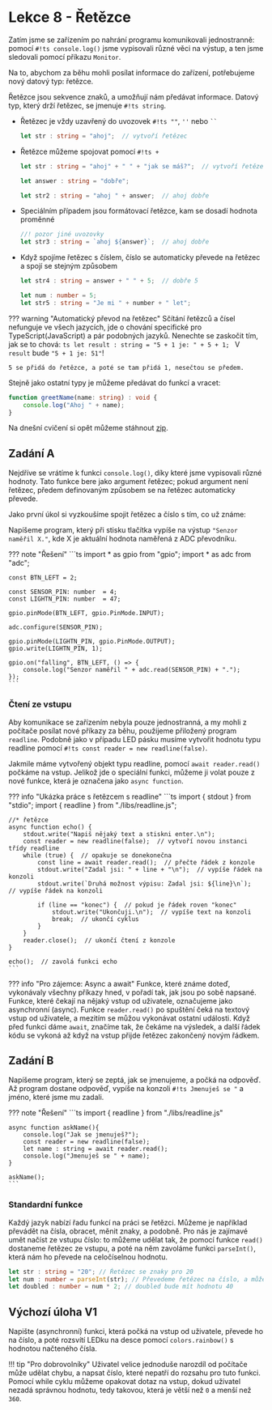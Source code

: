 # Lekce 8 - Řetězce

Zatím jsme se zařízením po nahrání programu komunikovali jednostranně: pomocí `#!ts console.log()` jsme vypisovali různé věci na výstup, a ten jsme sledovali pomocí příkazu `Monitor`.

Na to, abychom za běhu mohli posílat informace do zařízení, potřebujeme nový datový typ: řetězce.

Řetězce jsou sekvence znaků, a umožňují nám předávat informace.
Datový typ, který drží řetězec, se jmenuje `#!ts string`.

- Řetězec je vždy uzavřený do uvozovek `#!ts ""`, `''` nebo <code>``</code>
    ```ts
    let str : string = "ahoj";  // vytvoří řetězec
    ```
- Řetězce můžeme spojovat pomocí `#!ts +`
    ```ts
    let str : string = "ahoj" + " " + "jak se máš?";  // vytvoří řetězec "ahoj jak se máš?"

    let answer : string = "dobře";

    let str2 : string = "ahoj " + answer;  // ahoj dobře
    ```
- Speciálním případem jsou formátovací řetězce, kam se dosadí hodnota proměnné
    ```ts
    //! pozor jiné uvozovky
    let str3 : string = `ahoj ${answer}`;  // ahoj dobře
    ```
- Když spojíme řetězec s číslem, číslo se automaticky převede na řetězec a spojí se stejným způsobem
    ```ts
    let str4 : string = answer + " " + 5;  // dobře 5

    let num : number = 5;
    let str5 : string = "Je mi " + number + " let";
    ```

??? warning "Automatický převod na řetězec"
    Sčítání řetězců a čísel nefunguje ve všech jazycích, jde o chování specifické pro TypeScript(JavaScript) a pár podobných jazyků.
    Nenechte se zaskočit tím, jak se to chová:
    ```ts
    let result : string = "5 + 1 je: " + 5 + 1;
    ```
    V `result` bude `"5 + 1 je: 51"`!

    5 se přidá do řetězce, a poté se tam přidá 1, nesečtou se předem.


Stejně jako ostatní typy je můžeme předávat do funkcí a vracet:
```ts
function greetName(name: string) : void {
    console.log("Ahoj " + name);
}
```

Na dnešní cvičení si opět můžeme stáhnout [zip](./project8.zip).

## Zadání A

Nejdříve se vrátíme k funkci `console.log()`, díky které jsme vypisovali různé hodnoty.
Tato funkce bere jako argument řetězec; pokud argument není řetězec, předem definovaným způsobem se na řetězec automaticky převede.

Jako první úkol si vyzkoušíme spojit řetězec a číslo s tím, co už známe:

Napíšeme program, který při stisku tlačítka vypíše na výstup `"Senzor naměřil X."`, kde X je aktuální hodnota naměřená z ADC převodníku.

??? note "Řešení"
    ```ts
    import * as gpio from "gpio";
    import * as adc from "adc";

    const BTN_LEFT = 2;

    const SENSOR_PIN: number  = 4;
    const LIGHTN_PIN: number  = 47;

    gpio.pinMode(BTN_LEFT, gpio.PinMode.INPUT);

    adc.configure(SENSOR_PIN);

    gpio.pinMode(LIGHTN_PIN, gpio.PinMode.OUTPUT);
    gpio.write(LIGHTN_PIN, 1);

    gpio.on("falling", BTN_LEFT, () => {
        console.log("Senzor naměřil " + adc.read(SENSOR_PIN) + ".");
    });
    ```

### Čtení ze vstupu

Aby komunikace se zařízením nebyla pouze jednostranná, a my mohli z počítače posílat nové příkazy za běhu, použijeme přiložený program `readline`. Podobně jako v případu LED pásku musíme vytvořit hodnotu typu readline pomocí `#!ts const reader = new readline(false)`.

Jakmile máme vytvořený objekt typu readline, pomocí `await reader.read()` počkáme na vstup. Jelikož jde o speciální funkci, můžeme ji volat pouze z nové funkce, která je označena jako `async function`.

??? info "Ukázka práce s řetězcem s readline"
    ```ts
    import { stdout } from "stdio";
    import { readline } from "./libs/readline.js";

    //* řetězce
    async function echo() {
        stdout.write("Napiš nějaký text a stiskni enter.\n");
        const reader = new readline(false);  // vytvoří novou instanci třídy readline
        while (true) {  // opakuje se donekonečna
            const line = await reader.read();  // přečte řádek z konzole
            stdout.write("Zadal jsi: " + line + "\n");  // vypíše řádek na konzoli
            stdout.write(`Druhá možnost výpisu: Zadal jsi: ${line}\n`);  // vypíše řádek na konzoli

            if (line == "konec") {  // pokud je řádek roven "konec"
                stdout.write("Ukončuji.\n");  // vypíše text na konzoli
                break;  // ukončí cyklus
            }
        }
        reader.close();  // ukončí čtení z konzole
    }

    echo();  // zavolá funkci echo
    ```

??? info "Pro zájemce: Async a await"
    Funkce, které známe doteď, vykonávaly všechny příkazy hned, v pořadí tak, jak jsou po sobě napsané. Funkce, které čekají na nějaký vstup od uživatele, označujeme jako asynchronní (async). Funkce `reader.read()` po spuštění čeká na textový vstup od uživatele, a mezitím se můžou vykonávat ostatní události. Když před funkci dáme `await`, značíme tak, že čekáme na výsledek, a další řádek kódu se vykoná až když na vstup přijde řetězec zakončený novým řádkem.

## Zadání B

Napíšeme program, který se zeptá, jak se jmenujeme, a počká na odpověď. Až program dostane odpověď, vypíše na konzoli `#!ts Jmenuješ se "` a jméno, které jsme mu zadali.

??? note "Řešení"
    ```ts
    import { readline } from "./libs/readline.js"

    async function askName(){
        console.log("Jak se jmenuješ?");
        const reader = new readline(false);
        let name : string = await reader.read();
        console.log("Jmenuješ se " + name);
    }

    askName();
    ```

### Standardní funkce

Každý jazyk nabízí řadu funkcí na práci se řetězci. Můžeme je například převádět na čísla, obracet, měnit znaky, a podobně. Pro nás je zajímavé umět načíst ze vstupu číslo: to můžeme udělat tak, že pomocí funkce `read()` dostaneme řetězec ze vstupu, a poté na něm zavoláme funkci `parseInt()`, která nám ho převede na celočíselnou hodnotu.

```ts
let str : string = "20"; // Řetězec se znaky pro 20
let num : number = parseInt(str); // Převedeme řetězec na číslo, a můžeme s ním počítat
let doubled : number = num * 2; // doubled bude mít hodnotu 40
```

## Výchozí úloha V1

Napište (asynchronní) funkci, která počká na vstup od uživatele, převede ho na číslo, a poté rozsvítí LEDku na desce pomocí `colors.rainbow()` s hodnotou načteného čísla.

!!! tip "Pro dobrovolníky"
    Uživatel velice jednoduše narozdíl od počítače může udělat chybu, a napsat číslo, které nepatří do rozsahu pro tuto funkci. Pomocí while cyklu můžeme opakovat dotaz na vstup, dokud uživatel nezadá správnou hodnotu, tedy takovou, která je větší než `0` a menší než `360`.
